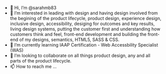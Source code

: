 - 👋 Hi, I’m @sarahmb83
- 👀 I’m interested in leading with design and having design involved from the begining of the product lifecycle, product design, experience design, inclusive design, accessibility, desiging for outcomes and key results, living design systems, putting the customer first and understanding how customers think and feel, front-end development and building the front-end of my designs, semantics, HTML5, SASS & CSS.
- 🌱 I’m currently learning IAAP Certification - Web Accessbility Specialist (WAS)
- 💞️ I’m looking to collaborate on all things product design, any and all parts of the product lifecycle.
- 📫 How to reach me ...

<!---
sarahmb83/sarahmb83 is a ✨ special ✨ repository because its `README.md` (this file) appears on your GitHub profile.
You can click the Preview link to take a look at your changes.
--->
